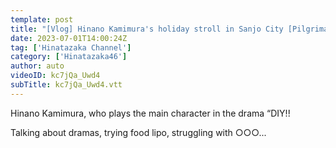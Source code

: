 ```yaml
---
template: post
title: "[Vlog] Hinano Kamimura's holiday stroll in Sanjo City [Pilgrimage]"
date: 2023-07-01T14:00:24Z
tag: ['Hinatazaka Channel']
category: ['Hinatazaka46']
author: auto 
videoID: kc7jQa_Uwd4
subTitle: kc7jQa_Uwd4.vtt
---
```

Hinano Kamimura, who plays the main character in the drama “DIY!!

Talking about dramas, trying food lipo, struggling with ○○○...

